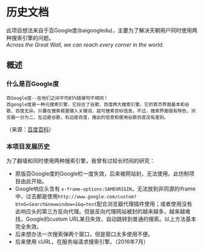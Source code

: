 # 历史文档

此项目想法来自于百Google度(baigoogledu)，主要为了解决天朝用户同时使用两种搜索引擎的问题。  
*Across the Great Wall, we can reach every corner in the world.*  

## 概述  

### 什么是百Google度  

```
百Google度--在他们之间平均85%链接均不相同！   
百google度是一种元搜索引擎，它综合了谷歌、百度两大搜索引擎。它的首页界面基本和谷歌、百度无异。只要在搜索框里键入关键词，就可搜索目标信息。不过，搜索界面很有特色，浏览器一分为二，左边是谷歌，右边是百度，搜出的信息和使用谷歌百度没有差别。  
```

（来源：[百度百科](http://baike.baidu.com/item/baigoogledu)） 

### 本项目发展历史  

为了翻墙和同时使用两种搜索引擎，我曾有过较长时间的研究：  
  
- 原版百Google度的Google栏一度失效，后来被网站封，无法使用。此仿制项目由此开始。  
- Google响应头含有 `x-frame-options:SAMEORIGIN`，无法放到非同源的iframe中，过去都是使用`http://www.google.com/custom?btnG=Search&newwindow=1&q=test`配合浏览器代理插件使用；或者使用没有此响应头的第三方反向代理。但是反向代理网站被封的越来越多，越来越难找，Google的custom URL某日失效，自动跳转到普通的搜索。以上方法基本完全失效。  
- 后来想办法一次搜索弹两个窗口，但是窗口太多使用不便。  
- 后来使用 cURL，在服务端请求搜索引擎。（2016年7月）    
